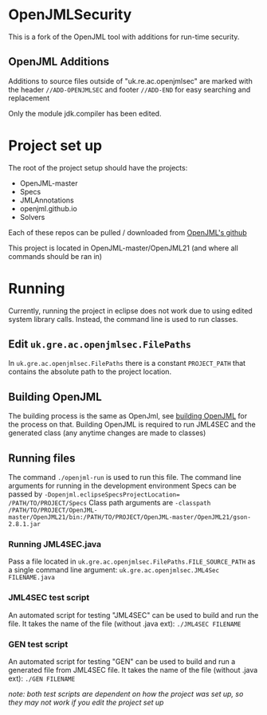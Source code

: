 # OpenJMLSecurity

This is a fork of the OpenJML tool with additions for run-time security.

## OpenJML Additions
Additions to source files outside of "uk.re.ac.openjmlsec" are marked with the header `//ADD-OPENJMLSEC` and footer `//ADD-END` for easy searching and replacement

Only the module jdk.compiler has been edited.


# Project set up

The root of the project setup should have the projects:
- OpenJML-master
- Specs
- JMLAnnotations
- openjml.github.io
- Solvers

Each of these repos can be pulled / downloaded from [OpenJML's github](https://github.com/OpenJML)

This project is located in OpenJML-master/OpenJML21 (and where all commands should be ran in)

# Running

Currently, running the project in eclipse does not work due to using edited system library calls.
Instead, the command line is used to run classes.

## Edit `uk.gre.ac.openjmlsec.FilePaths`
In `uk.gre.ac.openjmlsec.FilePaths` there is a constant `PROJECT_PATH` that contains the absolute path to the project location.

## Building OpenJML
The building process is the same as OpenJml, see [building OpenJML](https://github.com/OpenJML/OpenJML/wiki/Building-OpenJML) for the process on that.
Building OpenJML is required to run JML4SEC and the generated class (any anytime changes are made to classes)

## Running files
The command `./openjml-run` is used to run this file.
The command line arguments for running in the development environment Specs can be passed by `-Dopenjml.eclipseSpecsProjectLocation=` `/PATH/TO/PROJECT/Specs`
Class path arguments are `-classpath /PATH/TO/PROJECT/OpenJML-master/OpenJML21/bin:/PATH/TO/PROJECT/OpenJML-master/OpenJML21/gson-2.8.1.jar`

### Running JML4SEC.java
Pass a file located in `uk.gre.ac.openjmlsec.FilePaths.FILE_SOURCE_PATH` as a single command line argument: `uk.gre.ac.openjmlsec.JML4Sec FILENAME.java `

### JML4SEC test script
An automated script for testing "JML4SEC" can be used to build and run the file.
It takes the name of the file (without .java ext): `./JML4SEC FILENAME`

### GEN test script
An automated script for testing "GEN" can be used to build and run a generated file from JML4SEC file.
It takes the name of the file (without .java ext): `./GEN FILENAME`

*note: both test scripts are dependent on how the project was set up, so they may not work if you edit the project set up*

